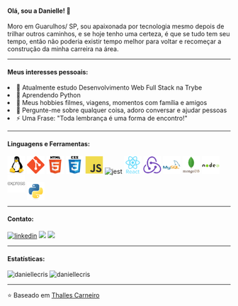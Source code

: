 #### Olá, sou a Danielle! 👋
<p>
Moro em Guarulhos/ SP, sou apaixonada por tecnologia mesmo depois de trilhar outros caminhos, e se hoje tenho uma certeza, é que se tudo tem seu tempo, então não poderia existir tempo melhor para voltar e recomeçar a construção da minha carreira na área.
</p>

--- 

#### **Meus interesses pessoais:**

<li> 🔭 Atualmente estudo Desenvolvimento Web Full Stack na Trybe
<li> 🌱 Aprendendo Python</li>
<li> 🤔 Meus hobbies filmes, viagens, momentos com família e amigos</li>
<li> 💬 Pergunte-me sobre qualquer coisa, adoro conversar e ajudar pessoas</li>
<li> ⚡ Uma Frase: "Toda lembrança é uma forma de encontro!"</li>

---

#### **Linguagens e Ferramentas:**
<div>
  <img src="https://raw.githubusercontent.com/devicons/devicon/master/icons/linux/linux-original.svg" alt="linux" width="40" height="40" />
  <img src="https://raw.githubusercontent.com/devicons/devicon/master/icons/git/git-original.svg" alt="git" width="40" height="40"/> 
  <img src="https://raw.githubusercontent.com/devicons/devicon/master/icons/html5/html5-original-wordmark.svg" alt="html5" width="40" height="40"/> 
  <img src="https://raw.githubusercontent.com/devicons/devicon/master/icons/css3/css3-original-wordmark.svg" alt="css3" width="40" height="40"/> 
  <img src="https://raw.githubusercontent.com/devicons/devicon/master/icons/javascript/javascript-original.svg" alt="javascript" width="40" height="40"/> 
  <img src="https://www.learnstorybook.com/intro-to-storybook/logo-jest.png" alt="jest" width="40" height="40" />
  <img src="https://raw.githubusercontent.com/devicons/devicon/master/icons/react/react-original-wordmark.svg" alt="react" width="40" height="40"/> 
  <img src="https://raw.githubusercontent.com/devicons/devicon/master/icons/redux/redux-original.svg" alt="redux" width="40" height="40"/> 
  <img src="https://raw.githubusercontent.com/devicons/devicon/master/icons/mysql/mysql-original-wordmark.svg" alt="mysql" width="40" height="40"/> 
  <img src="https://raw.githubusercontent.com/devicons/devicon/master/icons/mongodb/mongodb-original-wordmark.svg" alt="mongodb" width="40" height="40"/> 
  <img src="https://raw.githubusercontent.com/devicons/devicon/master/icons/nodejs/nodejs-original-wordmark.svg" alt="nodejs" width="40" height="40"/> 
  <img src="https://raw.githubusercontent.com/devicons/devicon/master/icons/express/express-original-wordmark.svg" alt="express" width="40" height="40"/>
  <img align="center" height="40" width="40" src="https://raw.githubusercontent.com/devicons/devicon/1119b9f84c0290e0f0b38982099a2bd027a48bf1/icons/python/python-original.svg">
</div>

---

#### **Contato:**

[![linkedin](https://img.shields.io/badge/linkedin-0A66C2?style=for-the-badge&logo=linkedin&logoColor=white)](https://www.linkedin.com/in/danielle-cristina/)
  <a href = "mailto:daniellec.crisjesus@gmail.com"><img src="https://img.shields.io/badge/-Gmail-%23333?style=for-the-badge&logo=gmail&logoColor=white" target="_blank"></a>
  <a href="https://instagram.com/daniellecrisjesus/" target="_blank"><img src="https://img.shields.io/badge/-Instagram-%23E4405F?style=for-the-badge&logo=instagram&logoColor=white" target="_blank"></a>

---

#### **Estatísticas:**

<div>
<img src="https://github-readme-stats.vercel.app/api/top-langs?username=daniellecris&show_icons=true&locale=en&layout=compact&true&theme=dark&icon_color=2FC18C&title_color=2FC18C&bg_color=1A1D21" alt="daniellecris" />
<img src="https://github-readme-streak-stats.herokuapp.com/?user=daniellecris&theme=gotham&border=61dafb&hide_border=false&background=1A1D21" alt="daniellecris" width="420" />
</div>
  
---
⭐️ Baseado em [Thalles Carneiro](https://github.com/thalles-carneiro)

